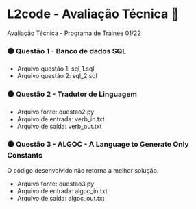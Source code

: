 # L2code - Avaliação Técnica 📃
 Avaliação Técnica - Programa de Trainee 01/22 


### ⚫ Questão 1 - Banco de dados SQL
* Arquivo questão 1: sql_1.sql
* Arquivo questão 2: sql_2.sql

### ⚫ Questão 2 - Tradutor de Linguagem
* Arquivo fonte: questao2.py
* Arquivo de entrada: verb_in.txt
* Arquivo de saída: verb_out.txt

### ⚫ Questão 3 - ALGOC - A Language to Generate Only Constants
O código desenvolvido não retorna a melhor solução.
* Arquivo fonte: questao3.py
* Arquivo de entrada: algoc_in.txt
* Arquivo de saída: algoc_out.txt


